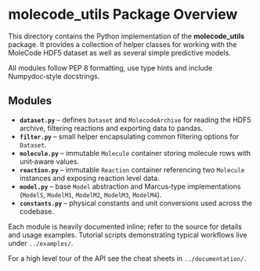 # molecode_utils Package Overview

This directory contains the Python implementation of the **molecode_utils**
package. It provides a collection of helper classes for working with the
MoleCode HDF5 dataset as well as several simple predictive models.

All modules follow PEP&nbsp;8 formatting, use type hints and include
Numpydoc‑style docstrings.

## Modules

- **`dataset.py`** – defines `Dataset` and `MolecodeArchive` for reading the HDF5 archive, filtering reactions and exporting data to pandas.
- **`filter.py`** – small helper encapsulating common filtering options for `Dataset`.
- **`molecule.py`** – immutable `Molecule` container storing molecule rows with unit‑aware values.
- **`reaction.py`** – immutable `Reaction` container referencing two `Molecule` instances and exposing reaction level data.
- **`model.py`** – base `Model` abstraction and Marcus‑type implementations (`ModelS`, `ModelM1`, `ModelM2`, `ModelM3`, `ModelM4`).
- **`constants.py`** – physical constants and unit conversions used across the codebase.

Each module is heavily documented inline; refer to the source for details and usage examples. Tutorial scripts demonstrating typical workflows live under `../examples/`.

For a high level tour of the API see the cheat sheets in
`../documentation/`.

